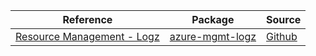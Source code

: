 | Reference | Package | Source |
|---|---|---|
|[Resource Management - Logz](mgmt-logz-readme.md)|[azure-mgmt-logz](https://pypi.org/project/azure-mgmt-logz)|[Github](https://github.com/Azure/azure-sdk-for-python)|
